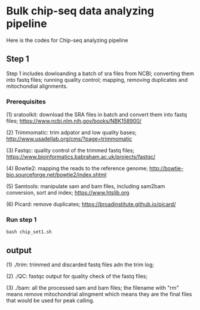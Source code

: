 
# Bulk chip-seq data analyzing pipeline

Here is the codes for Chip-seq analyzing pipeline


## Step 1

Step 1 includes dowloanding a batch of sra files from NCBI; converting them into fastq files; running quality control; mapping, removing duplicates and mitochondial alignments.

### Prerequisites

(1) sratoolkit: download the SRA files in batch and convert them into fastq files;
    https://www.ncbi.nlm.nih.gov/books/NBK158900/
    
(2) Trimmomatic: trim adpator and low quality bases;
    http://www.usadellab.org/cms/?page=trimmomatic

(3) Fastqc: quality control of the trimmed fastq files;
    https://www.bioinformatics.babraham.ac.uk/projects/fastqc/
 
(4) Bowtie2: mapping the reads to the reference genome;
    http://bowtie-bio.sourceforge.net/bowtie2/index.shtml
    
(5) Samtools: manipulate sam and bam files, including sam2bam conversion, sort and index;
https://www.htslib.org

(6) Picard: remove duplicates; https://broadinstitute.github.io/picard/


### Run step 1
```
bash chip_set1.sh
```
## output

(1) ./trim: trimmed and discarded fastq files adn the trim log;                                                              

(2) ./QC: fastqc output for quality check of the fastq files;

(3) ./bam: all the processed sam and bam files; the filename with "rm" means remove mitochondrial alingment which means they are the final files that would be used for peak calling.









 

